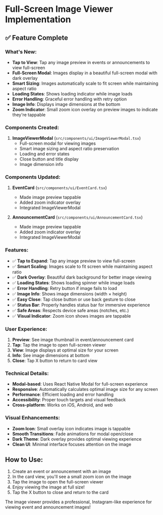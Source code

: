 # Full-Screen Image Viewer Implementation

## ✅ **Feature Complete**

### **What's New:**
- **Tap to View**: Tap any image preview in events or announcements to view full-screen
- **Full-Screen Modal**: Images display in a beautiful full-screen modal with dark overlay
- **Smart Sizing**: Images automatically scale to fit screen while maintaining aspect ratio
- **Loading States**: Shows loading indicator while image loads
- **Error Handling**: Graceful error handling with retry option
- **Image Info**: Displays image dimensions at the bottom
- **Zoom Indicator**: Small zoom icon overlay on preview images to indicate they're tappable

### **Components Created:**
1. **ImageViewerModal** (`src/components/ui/ImageViewerModal.tsx`)
   - Full-screen modal for viewing images
   - Smart image sizing and aspect ratio preservation
   - Loading and error states
   - Close button and title display
   - Image dimension info

### **Components Updated:**
1. **EventCard** (`src/components/ui/EventCard.tsx`)
   - Made image preview tappable
   - Added zoom indicator overlay
   - Integrated ImageViewerModal

2. **AnnouncementCard** (`src/components/ui/AnnouncementCard.tsx`)
   - Made image preview tappable
   - Added zoom indicator overlay
   - Integrated ImageViewerModal

### **Features:**
- ✅ **Tap to Expand**: Tap any image preview to view full-screen
- ✅ **Smart Scaling**: Images scale to fit screen while maintaining aspect ratio
- ✅ **Dark Overlay**: Beautiful dark background for better image viewing
- ✅ **Loading States**: Shows loading spinner while image loads
- ✅ **Error Handling**: Retry button if image fails to load
- ✅ **Image Info**: Shows image dimensions (width × height)
- ✅ **Easy Close**: Tap close button or use back gesture to close
- ✅ **Status Bar**: Properly handles status bar for immersive experience
- ✅ **Safe Areas**: Respects device safe areas (notches, etc.)
- ✅ **Visual Indicator**: Zoom icon shows images are tappable

### **User Experience:**
1. **Preview**: See image thumbnail in event/announcement card
2. **Tap**: Tap the image to open full-screen viewer
3. **View**: Image displays at optimal size for your screen
4. **Info**: See image dimensions at bottom
5. **Close**: Tap X button to return to card view

### **Technical Details:**
- **Modal-based**: Uses React Native Modal for full-screen experience
- **Responsive**: Automatically calculates optimal image size for any screen
- **Performance**: Efficient loading and error handling
- **Accessibility**: Proper touch targets and visual feedback
- **Cross-platform**: Works on iOS, Android, and web

### **Visual Enhancements:**
- **Zoom Icon**: Small overlay icon indicates image is tappable
- **Smooth Transitions**: Fade animations for modal open/close
- **Dark Theme**: Dark overlay provides optimal viewing experience
- **Clean UI**: Minimal interface focuses attention on the image

## **How to Use:**
1. Create an event or announcement with an image
2. In the card view, you'll see a small zoom icon on the image
3. Tap the image to open the full-screen viewer
4. Enjoy viewing the image at full size!
5. Tap the X button to close and return to the card

The image viewer provides a professional, Instagram-like experience for viewing event and announcement images!
